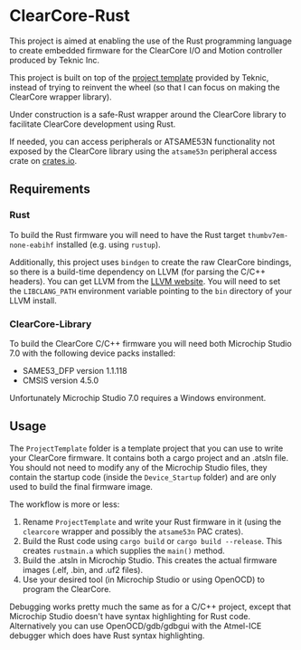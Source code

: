 # ClearCore-Rust
This project is aimed at enabling the use of the Rust programming language to create embedded firmware for the ClearCore I/O and Motion controller produced by Teknic Inc.

This project is built on top of the [project template](https://github.com/Teknic-Inc/ClearCore-library) provided by Teknic, instead of trying to reinvent the wheel (so that I can focus on making the ClearCore wrapper library). 

Under construction is a safe-Rust wrapper around the ClearCore library to facilitate ClearCore development using Rust.  

If needed, you can access peripherals or ATSAME53N functionality not exposed by the ClearCore library using the `atsame53n` peripheral access crate on [crates.io](https://crates.io/crates/atsame53n).

## Requirements
### Rust
To build the Rust firmware you will need to have the Rust target `thumbv7em-none-eabihf` installed (e.g. using `rustup`). 

Additionally, this project uses `bindgen` to create the raw ClearCore bindings, so there is a build-time dependency on LLVM (for parsing the C/C++ headers). You can get LLVM from the [LLVM website](https://releases.llvm.org/download.html). You will need to set the `LIBCLANG_PATH` environment variable pointing to the `bin` directory of your LLVM install.

### ClearCore-Library
To build the ClearCore C/C++ firmware you will need both Microchip Studio 7.0 with the following device packs installed:

* SAME53_DFP version 1.1.118
* CMSIS version 4.5.0

Unfortunately Microchip Studio 7.0 requires a Windows environment.

## Usage

The `ProjectTemplate` folder is a template project that you can use to write your ClearCore firmware. It contains both a cargo project and an .atsln file. You should not need to modify any of the Microchip Studio files, they contain the startup code (inside the `Device_Startup` folder) and are only used to build the final firmware image.

The workflow is more or less:

1. Rename `ProjectTemplate` and write your Rust firmware in it (using the `clearcore` wrapper and possibly the `atsame53n` PAC crates).
2. Build the Rust code using `cargo build` or `cargo build --release`. This creates `rustmain.a` which supplies the `main()` method.
3. Build the .atsln in Microchip Studio. This creates the actual firmware images (.elf, .bin, and .uf2 files).
4. Use your desired tool (in Microchip Studio or using OpenOCD) to program the ClearCore.

Debugging works pretty much the same as for a C/C++ project, except that Microchip Studio doesn't have syntax highlighting for Rust code. Alternatively you can use OpenOCD/gdb/gdbgui with the Atmel-ICE debugger which does have Rust syntax highlighting.
